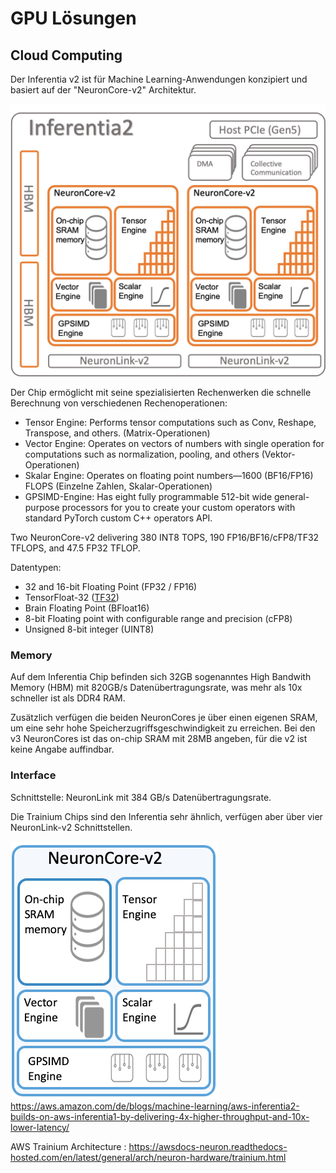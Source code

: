# GPU Lösungen

## Cloud Computing

Der Inferentia v2 ist für Machine Learning-Anwendungen konzipiert und basiert auf der "NeuronCore-v2" Architektur.

![Inferentia2.jpg](Inferentia2.jpg)

Der Chip ermöglicht mit seine spezialisierten Rechenwerken die schnelle Berechnung von verschiedenen Rechenoperationen:

- Tensor Engine: Performs tensor computations such as Conv, Reshape, Transpose, and others. (Matrix-Operationen)
- Vector Engine: Operates on vectors of numbers with single operation for computations such as normalization, 
  pooling, and others (Vektor-Operationen)
- Skalar Engine: Operates on floating point numbers––1600 (BF16/FP16) FLOPS (Einzelne Zahlen, Skalar-Operationen)
- GPSIMD-Engine: Has eight fully programmable 512-bit wide general-purpose processors for you to create your custom 
  operators with standard PyTorch custom C++ operators API.

Two NeuronCore-v2 delivering 380 INT8 TOPS, 190 FP16/BF16/cFP8/TF32 TFLOPS, and 47.5 FP32 TFLOP.

Datentypen:

- 32 and 16-bit Floating Point (FP32 / FP16)
- TensorFloat-32 ([TF32](https://en.wikipedia.org/wiki/TensorFloat-32))
- Brain Floating Point (BFloat16)
- 8-bit Floating point with configurable range and precision (cFP8)
- Unsigned 8-bit integer (UINT8)

### Memory

Auf dem Inferentia Chip befinden sich 32GB sogenanntes High Bandwith Memory (HBM) mit 820GB/s Datenübertragungsrate, 
was mehr als 10x schneller ist als DDR4 RAM.

Zusätzlich verfügen die beiden NeuronCores je über einen eigenen SRAM, um eine sehr hohe 
Speicherzugriffsgeschwindigkeit zu erreichen. Bei den v3 NeuronCores ist das on-chip SRAM mit 28MB angeben, für die 
v2 ist keine Angabe auffindbar.


### Interface

Schnittstelle: NeuronLink mit 384 GB/s Datenübertragungsrate.

Die Trainium Chips sind den Inferentia sehr ähnlich, verfügen aber über vier NeuronLink-v2 Schnittstellen.

![img.png](NeuronCoreV2.png)
https://aws.amazon.com/de/blogs/machine-learning/aws-inferentia2-builds-on-aws-inferentia1-by-delivering-4x-higher-throughput-and-10x-lower-latency/


AWS Trainium Architecture
: https://awsdocs-neuron.readthedocs-hosted.com/en/latest/general/arch/neuron-hardware/trainium.html

